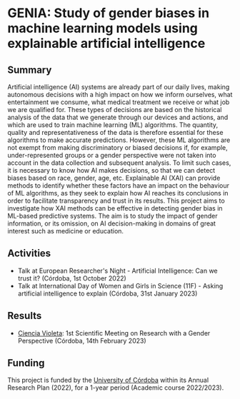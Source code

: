 # GENIA: Study of gender biases in machine learning models using explainable artificial intelligence

## Summary

Artificial intelligence (AI) systems are already part of our daily lives, making autonomous decisions with a high impact on how we inform ourselves, what entertainment we consume, what medical treatment we receive or what job we are qualified for. These types of decisions are based on the historical analysis of the data that we generate through our devices and actions, and which are used to train machine learning (ML) algorithms. The quantity, quality and representativeness of the data is therefore essential for these algorithms to make accurate predictions. However, these ML algorithms are not exempt from making discriminatory or biased decisions if, for example, under-represented groups or a gender perspective were not taken into account in the data collection and subsequent analysis. To limit such cases, it is necessary to know how AI makes decisions, so that we can detect biases based on race, gender, age, etc. Explainable AI (XAI) can provide methods to identify whether these factors have an impact on the behaviour of ML algorithms, as they seek to explain how AI reaches its conclusions in order to facilitate transparency and trust in its results. This project aims to investigate how XAI methods can be effective in detecting gender bias in ML-based predictive systems. The aim is to study the impact of gender information, or its omission, on AI decision-making in domains of great interest such as medicine or education.

## Activities

- Talk at European Researcher's Night - Artificial Intelligence: Can we trust it? (Córdoba, 1st October 2022)
- Talk at International Day of Women and Girls in Science (11F) - Asking artificial intelligence to explain (Córdoba, 31st January 2023)

## Results

- [Ciencia Violeta](http://www.uco.es/investigacion/ucci/es/noticias-gen/item/4035-la-uco-organiza-el-i-encuentro-cientifico-sobre-investigacion-con-perfectiva-de-genero): 1st Scientific Meeting on Research with a Gender Perspective (Córdoba, 14th February 2023)

## Funding

This project is funded by the [University of Córdoba](https://www.uco.es/) within its Annual Research Plan (2022), for a 1-year period (Academic course 2022/2023).
